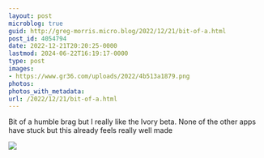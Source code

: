 ```yaml
---
layout: post
microblog: true
guid: http://greg-morris.micro.blog/2022/12/21/bit-of-a.html
post_id: 4054794
date: 2022-12-21T20:20:25-0000
lastmod: 2024-06-22T16:19:17-0000
type: post
images:
- https://www.gr36.com/uploads/2022/4b513a1879.png
photos:
photos_with_metadata:
url: /2022/12/21/bit-of-a.html
---
```

Bit of a humble brag but I really like the Ivory beta. None of the other apps have stuck but this already feels really well made 

![](https://www.gr36.com/uploads/2022/4b513a1879.png)
